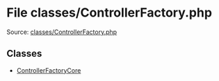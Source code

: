 File classes/ControllerFactory.php
=========

Source: [classes/ControllerFactory.php](https://github.com/PrestaShop/PrestaShop/blob/1.6.1.3/classes/ControllerFactory.php)


Classes
-------

* [ControllerFactoryCore](class.ControllerFactoryCore.md)

